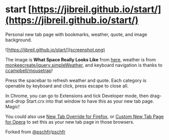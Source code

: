 # start [https://jibreil.github.io/start/](https://jibreil.github.io/start/)
Personal new tab page with bookmarks, weather, quote, and image background.

![https://jibreil.github.io/start/](screenshot.png)

The image is **What Space Really Looks Like** from [here](https://www.behance.net/gallery/12984019/What-Space-Really-Looks-Like), weather is from [monkeecreate/jquery.simpleWeather](https://github.com/monkeecreate/jquery.simpleWeather), and keyboard navigation is thanks to [ccampbell/mousetrap](https://github.com/ccampbell/mousetrap)!

Press the spacebar to refresh weather and quote. Each category is openable by keyboard and click, press escape to close all.

In Chrome, you can go to Extensions and tick Developer mode, then drag-and-drop Start.crx into that window to have this as your new tab page. Magic!

You could also use [New Tab Override for Firefox](https://addons.mozilla.org/en-US/firefox/addon/new-tab-override/), or [Custom New Tab Page for Opera](https://addons.opera.com/en/extensions/details/custom-new-tab-page/) to set this as your new tab page in those browsers.

Forked from [@pschfr](http://twitter.com/pschfr)/[pschfr](https://github.com/pschfr/start)
